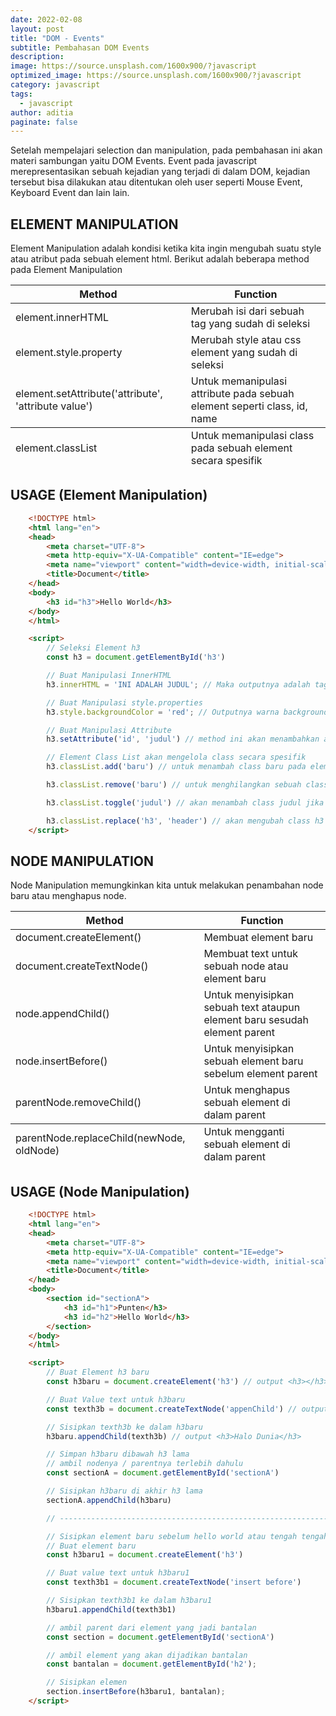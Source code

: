 ```yaml
---
date: 2022-02-08
layout: post
title: "DOM - Events"
subtitle: Pembahasan DOM Events
description:
image: https://source.unsplash.com/1600x900/?javascript
optimized_image: https://source.unsplash.com/1600x900/?javascript
category: javascript
tags:
  - javascript
author: aditia
paginate: false
---
```


Setelah mempelajari selection dan manipulation, pada pembahasan ini akan materi sambungan yaitu DOM Events. Event pada javascript merepresentasikan sebuah kejadian yang terjadi di dalam DOM, kejadian tersebut bisa dilakukan atau ditentukan oleh user seperti Mouse Event, Keyboard Event dan lain lain.

## ELEMENT MANIPULATION

Element Manipulation adalah kondisi ketika kita ingin mengubah suatu style atau atribut pada sebuah element html. Berikut adalah beberapa method pada Element Manipulation

<table>
  <thead>
    <tr>
      <th>Method</th>
      <th>Function</th>
    </tr>
  </thead>
  <tfoot>
    <tr>
      <td>element.classList</td>
      <td>Untuk memanipulasi class pada sebuah element secara spesifik</td>
    </tr>
  </tfoot>
  <tbody>
   <tr>
      <td>element.innerHTML</td>
      <td>Merubah isi dari sebuah tag yang sudah di seleksi</td>
    </tr>
    <tr>
      <td>element.style.property</td>
      <td>Merubah style atau css element yang sudah di seleksi</td>
    </tr>
    <tr>
      <td>element.setAttribute('attribute', 'attribute value')</td>
      <td>Untuk memanipulasi attribute pada sebuah element seperti class, id, name</td>
    </tr>
  </tbody>
</table>

## USAGE (Element Manipulation)

```HTML
    <!DOCTYPE html>
    <html lang="en">
    <head>
        <meta charset="UTF-8">
        <meta http-equiv="X-UA-Compatible" content="IE=edge">
        <meta name="viewport" content="width=device-width, initial-scale=1.0">
        <title>Document</title>
    </head>
    <body>
        <h3 id="h3">Hello World</h3>
    </body>
    </html>

    <script>
        // Seleksi Element h3
        const h3 = document.getElementById('h3')

        // Buat Manipulasi InnerHTML
        h3.innerHTML = 'INI ADALAH JUDUL'; // Maka outputnya adalah tag h3 akan berubah valuenya menjadi INI ADALAH JUDUL

        // Buat Manipulasi style.properties
        h3.style.backgroundColor = 'red'; // Outputnya warna background pada h3 akan berubah menjadi merah

        // Buat Manipulasi Attribute
        h3.setAttribute('id', 'judul') // method ini akan menambahkan attribute id = "judul" pada element h3

        // Element Class List akan mengelola class secara spesifik
        h3.classList.add('baru') // untuk menambah class baru pada element h3 jadi class = "h3 baru"

        h3.classList.remove('baru') // untuk menghilangkan sebuah class tertentu, jadi class = "h3"

        h3.classList.toggle('judul') // akan menambah class judul jika di h3 belum ada, dan akan menghapus class judul jika di h3 sudah ada

        h3.classList.replace('h3', 'header') // akan mengubah class h3 menjadi class header
    </script>
```

## NODE MANIPULATION

Node Manipulation memungkinkan kita untuk melakukan penambahan node baru atau menghapus node.

<table>
  <thead>
    <tr>
      <th>Method</th>
      <th>Function</th>
    </tr>
  </thead>
  <tfoot>
    <tr>
      <td>parentNode.replaceChild(newNode, oldNode)</td>
      <td>Untuk mengganti sebuah element di dalam parent</td>
    </tr>
  </tfoot>
  <tbody>
   <tr>
      <td>document.createElement()</td>
      <td>Membuat element baru</td>
    </tr>
    <tr>
      <td>document.createTextNode()</td>
      <td>Membuat text untuk sebuah node atau element baru</td>
    </tr>
    <tr>
      <td>node.appendChild()</td>
      <td>Untuk menyisipkan sebuah text ataupun element baru sesudah element parent</td>
    </tr>
    <tr>
      <td>node.insertBefore()</td>
      <td>Untuk menyisipkan sebuah element baru sebelum element parent</td>
    </tr>
    <tr>
      <td>parentNode.removeChild()</td>
      <td>Untuk menghapus sebuah element di dalam parent</td>
    </tr>
  </tbody>
</table>

## USAGE (Node Manipulation)

```HTML
    <!DOCTYPE html>
    <html lang="en">
    <head>
        <meta charset="UTF-8">
        <meta http-equiv="X-UA-Compatible" content="IE=edge">
        <meta name="viewport" content="width=device-width, initial-scale=1.0">
        <title>Document</title>
    </head>
    <body>
        <section id="sectionA">
            <h3 id="h1">Punten</h3>
            <h3 id="h2">Hello World</h3>
        </section>
    </body>
    </html>

    <script>
        // Buat Element h3 baru
        const h3baru = document.createElement('h3') // output <h3></h3>

        // Buat Value text untuk h3baru
        const texth3b = document.createTextNode('appenChild') // output 'appenChild'

        // Sisipkan texth3b ke dalam h3baru
        h3baru.appendChild(texth3b) // output <h3>Halo Dunia</h3>

        // Simpan h3baru dibawah h3 lama
        // ambil nodenya / parentnya terlebih dahulu
        const sectionA = document.getElementById('sectionA')

        // Sisipkan h3baru di akhir h3 lama
        sectionA.appendChild(h3baru)

        // -----------------------------------------------------------------------------

        // Sisipkan element baru sebelum hello world atau tengah tengah
        // Buat element baru
        const h3baru1 = document.createElement('h3')

        // Buat value text untuk h3baru1
        const texth3b1 = document.createTextNode('insert before')

        // Sisipkan texth3b1 ke dalam h3baru1
        h3baru1.appendChild(texth3b1)

        // ambil parent dari element yang jadi bantalan
        const section = document.getElementById('sectionA')

        // ambil element yang akan dijadikan bantalan
        const bantalan = document.getElementById('h2');

        // Sisipkan elemen
        section.insertBefore(h3baru1, bantalan);
    </script>
```
